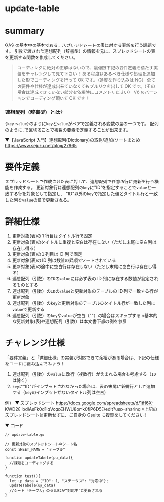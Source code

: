 # update-table

# summary

GAS の基本中の基本である、スプレッドシートの表に対する更新を行う課題です。
引数で渡された連想配列（辞書型）の情報を元に、スプレッドシートの表を更新する関数を作成してください。

> コーディングに絶対の正解はないので、最低限下記の要件定義を満たす実装をチャレンジして見て下さい！
> ある程度はあるべき仕様や処理を追加した形でコーディングを行って OK です。（過度な作り込みは NG）
> 全ての要件や仕様が達成出来ていなくてもプルリクを出して OK です。（その場合は達成できていない部分を依頼時にコメントください）
> V8 のバージョンでコーディング頂いて OK です！

### 連想配列（辞書型）とは?

`{key:value}`のように`key`と`value`がペアで定義される変数の型の一つです。
配列のように`,`で区切ることで複数の要素を定義することが出来ます。

▼【JavaScript 入門】連想配列(Dictionary)の取得/追加/ソートまとめ
https://www.sejuku.net/blog/27965

# 要件定義

スプレッドシートで作成された表に対して、連想配列で任意の行に更新を行う機能を作成する。
更新対象行は連想配列の`key`に"ID"を指定することで`value`と一致する行を対象として指定し、
"ID"以外の`key`で指定した値とタイトル行と一致した列を`value`の値で更新される。

# 詳細仕様

1. 更新対象(表)の 1 行目はタイトル行で固定
1. 更新対象(表)のタイトルに重複と空白は存在しない（ただし末尾に空白列は存在し得る）
1. 更新対象(表)の１列目は ID 列で固定
1. 更新対象(表)の ID 列は数値の昇順でソートされている
1. 更新対象(表)の途中に空白行は存在しない（ただし末尾に空白行は存在し得る）
1. 連想配列（引数）の`ID`の`value`には必ず表の ID 列に存在する数値が設定されるものとする
1. 連想配列（引数）の`ID`の`value`と更新対象のテーブルの ID 列で一致する行が更新対象
1. 連想配列（引数）の`key`と更新対象のテーブルのタイトル行が一致した列に`value`で更新する
1. 連想配列（引数）の`key`や`value`が空白（""）の場合はスキップする
   ※基本的な更新対象(表)や連想配列（引数）は本文書下部の例を参照

# チャレンジ仕様

「要件定義」と「詳細仕様」の実装が対応できて余裕がある場合は、下記の仕様をコードに組み込んでみよう！

1. 連想配列（引数）の`value`に改行（複数行）が含まれる場合も考慮する（`ID`は除く）
1. `key`に"ID"がインプットされなかった場合は、表の末尾に新規行として追加する（`key`のインプットがないタイトル列は空白）

例）
▼ スプレッドシート
https://docs.google.com/spreadsheets/d/1tH6X-KWD28_bdlAsFkQd1iqVcgpEHWU8omk0fjP6D5E/edit?usp=sharing
※上記のスプレッドシートは更新せずに、ご自身の Gsuite に複製をしてください！

▼ コード

```
// update-table.gs

// 更新対象のスプレッドシートのシート名
const SHEET_NAME = "テーブル"

function updateTabele(pu_data){
  //課題をコーディングする
}

function test(){
  let up_data = {"ID": 1, "ステータス": "対応中"};
  updateTabele(up_data)
  //シート「テーブル」のセルB2が”対応中”に更新される
}
```
